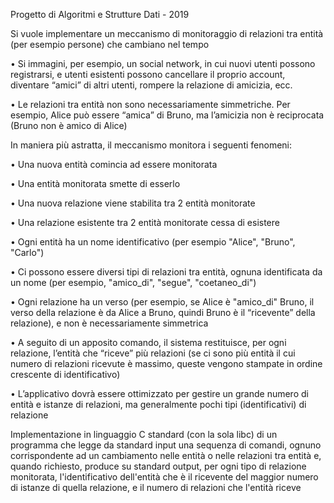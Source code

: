 Progetto di Algoritmi e Strutture Dati - 2019

Si vuole implementare un meccanismo di monitoraggio di relazioni tra
entità (per esempio persone) che cambiano nel tempo

• Si immagini, per esempio, un social network, in cui nuovi utenti
possono registrarsi, e utenti esistenti possono cancellare il proprio
account, diventare “amici” di altri utenti, rompere la relazione di
amicizia, ecc.

• Le relazioni tra entità non sono necessariamente simmetriche. Per
esempio, Alice può essere “amica” di Bruno, ma l’amicizia non è
reciprocata (Bruno non è amico di Alice)

In maniera più astratta, il meccanismo monitora i seguenti fenomeni:

• Una nuova entità comincia ad essere monitorata

• Una entità monitorata smette di esserlo

• Una nuova relazione viene stabilita tra 2 entità monitorate

• Una relazione esistente tra 2 entità monitorate cessa di esistere

• Ogni entità ha un nome identificativo (per esempio "Alice", "Bruno", "Carlo")

• Ci possono essere diversi tipi di relazioni tra entità, ognuna identificata da un nome (per esempio,
"amico_di", "segue", "coetaneo_di")

• Ogni relazione ha un verso (per esempio, se Alice è "amico_di" Bruno, il verso della relazione è da
Alice a Bruno, quindi Bruno è il “ricevente” della relazione), e non è necessariamente simmetrica

• A seguito di un apposito comando, il sistema restituisce, per ogni relazione, l’entità che “riceve”
più relazioni (se ci sono più entità il cui numero di relazioni ricevute è massimo, queste vengono
stampate in ordine crescente di identificativo)

• L’applicativo dovrà essere ottimizzato per gestire un grande numero di entità e istanze di relazioni,
ma generalmente pochi tipi (identificativi) di relazione

Implementazione in linguaggio C standard (con la sola libc) di un
programma che legge da standard input una sequenza di comandi,
ognuno corrispondente ad un cambiamento nelle entità o nelle
relazioni tra entità e, quando richiesto, produce su standard output,
per ogni tipo di relazione monitorata, l'identificativo dell'entità che è
il ricevente del maggior numero di istanze di quella relazione, e il
numero di relazioni che l'entità riceve

